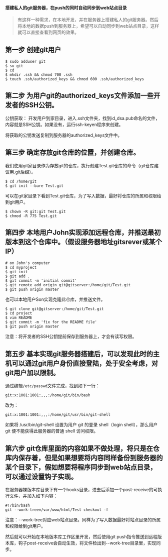 #### 搭建私人的git服务器，在push的同时自动同步到web站点目录
>有这样一种需求，在本地开发，并在服务器上搭建私人的git服务器。然后将本地的数据push到服务器上，希望可以自动同步到web站点目录，这样就可以直接查看到网页的效果。

## 第一步 创建git用户
```
$ sudo adduser git
$ su git
$ cd
$ mkdir .ssh && chmod 700 .ssh
$ touch .ssh/authorized_keys && chmod 600 .ssh/authorized_keys
```
## 第二步 为用户git的authorized_keys文件添加一些开发者的SSH公钥。
公钥获取： 开发用户到家目录，进入.ssh文件夹，找到id_dsa.pub命名的文件，内容就是SSH公钥。如果没有，运行ssh-keyen程序来创建。  

将获取的公钥发送复制到服务器的authorized_keys文件中。  
## 第三步 确定存放git仓库的位置，并创建仓库。
我们使用git家目录作为存放git的仓库，执行创建Test.git仓库的命令（git仓库建议用.git后缀）。

```
$ cd /home/git
$ git init --bare Test.git
```
可以在git家目录下看到Test.git仓库，为了写入数据，最好将仓库的所属和权限给到git用户。

```
$ chown -R git:git Test.git
$ chmod -R 775 Test.git
```
## 第四步 本地用户John实现添加远程仓库，并推送最初版本到这个仓库中。（假设服务器地址gitsrever或某个IP）
```
# on John's computer
$ cd myproject
$ git init
$ git add .
$ git commit -m 'initial commit'
$ git remote add origin git@gitserver:/home/git/Test.git
$ git push origin master
```
也可以本地用户Son实现克隆此仓库，并推送文件。

```
$ git clone git@gitserver:/home/git/Test.git
$ cd project
$ vim README
$ git commit -m 'fix for the README file'
$ git push origin master
```
注意：将开发者的SSH公钥提前保存到服务器上，才会有读写权限。
## 第五步 基本实现git服务器搭建后，可以发现此时的主机可以通过git用户身份直接登陆，处于安全考虑，对git用户加以限制。
通过编辑`/etc/passwd`文件完成，找到如下一行：

```
git:x:1001:1001:,,,:/home/git/bin/bash
```
改为：

```
git:x:1001:1001:,,,:/home/git/usr/bin/git-shell
```
如果将 /usr/bin/git-shell 设置为用户 git 的登录 shell（login shell），那么用户 git 便不能获得此服务器的普通 shell 访问权限。
## 第六步 git仓库里面的内容如果不做处理，将只是在仓库内保存着，但是如果想要将内容同样备份到服务器的某个目录下，假如想要将程序同步到web站点目录，可以通过设置钩子实现。
在服务器裸版本库目录下有一个hooks目录，进去后添加一个post-receive的可执行文件，并加入如下内容：

```
#!/bin/bash
git --work-tree=/var/www/html/Test checkout -f
```
注意：--work-tree对应web站点目录。同样为了写入数据最好将站点目录的所属和权限给到git用户。

然后就可以开始在本地版本库工作区里开发，然后使用git push指令推送到远程版本库，钩子post-receive会自动生效，将文件检出到--work-tree目录里，实现同步。
